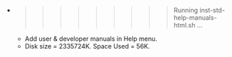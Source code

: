 * >>>>>>>>> Running inst-std-help-manuals-html.sh ...
  * Add user & developer manuals in Help menu.
  * Disk size = 2335724K. Space Used = 56K.
